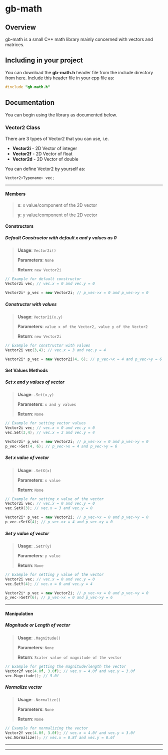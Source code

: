 # gb-math

## Overview
gb-math is a small C++ math library mainly concerned with vectors and matrices.

## Including in your project
You can download the **gb-math.h** header file from the include directory from [here](https://github.com/bhattigurjot/gb-math). Include this header file in your cpp file as:
```cpp
#include "gb-math.h"
```

## Documentation
You can begin using the library as documented below.
### Vector2 Class
There are 3 types of Vector2 that you can use, i.e. 
* **Vector2i** - 2D Vector of integer
* **Vector2f** - 2D Vector of float 
* **Vector2d** - 2D Vector of double 

You can define Vector2 by yourself as:
```cpp
Vector2<Typename> vec;
```
---
#### Members
> **x**: x value/component of the 2D vector
> 
> **y**: y value/component of the 2D vector

#### __Constructors__
##### Default Constructor with default x and y values as 0
> **Usage**: `Vector2i()`
>
> **Parameters**: `None`
> 
> **Return**: `new Vector2i`

```cpp
// Example for default constructor
Vector2i vec; // vec.x = 0 and vec.y = 0

Vector2i* p_vec = new Vector2i; // p_vec->x = 0 and p_vec->y = 0
```

##### Constructor with values
> **Usage**: `Vector2i(x,y)`
>
> **Parameters**: `value x of the Vector2, value y of the Vector2`
> 
> **Return**: `new Vector2i`

```cpp
// Example for constructor with values
Vector2i vec(3,4); // vec.x = 3 and vec.y = 4

Vector2i* p_vec = new Vector2i(4, 6); // p_vec->x = 4 and p_vec->y = 6
```
#### __Set Values Methods__
##### Set x and y values of vector
> **Usage**: `.Set(x,y)`
>
> **Parameters**: `x and y values`
> 
> **Return**: `None`

```cpp
// Example for setting vector values
Vector2i vec; // vec.x = 0 and vec.y = 0
vec.Set(3,4); // vec.x = 3 and vec.y = 4

Vector2i* p_vec = new Vector2i; // p_vec->x = 0 and p_vec->y = 0
p_vec->Set(4, 6); // p_vec->x = 4 and p_vec->y = 6
```

##### Set x value of vector
> **Usage**: `.SetX(x)`
>
> **Parameters**: `x value`
> 
> **Return**: `None`

```cpp
// Example for setting x value of the vector
Vector2i vec; // vec.x = 0 and vec.y = 0
vec.SetX(3); // vec.x = 3 and vec.y = 0

Vector2i* p_vec = new Vector2i; // p_vec->x = 0 and p_vec->y = 0
p_vec->SetX(4); // p_vec->x = 4 and p_vec->y = 0
```

##### Set y value of vector
> **Usage**: `.SetY(y)`
>
> **Parameters**: `y value`
> 
> **Return**: `None`

```cpp
// Example for setting y value of the vector
Vector2i vec; // vec.x = 0 and vec.y = 0
vec.SetY(4); // vec.x = 0 and vec.y = 4

Vector2i* p_vec = new Vector2i; // p_vec->x = 0 and p_vec->y = 0
p_vec->SetY(6); // p_vec->x = 0 and p_vec->y = 6
```
---
#### __Manipulation__
##### Magnitude or Length of vector
> **Usage**: `.Magnitude()`
>
> **Parameters**: `None`
> 
> **Return**: `Scaler value of magnitude of the vector`

```cpp
// Example for getting the magnitude/length the vector
Vector2f vec(4.0f, 3.0f); // vec.x = 4.0f and vec.y = 3.0f
vec.Magnitude(); // 5.0f
```

##### Normalize vector
> **Usage**: `.Normalize()`
>
> **Parameters**: `None`
> 
> **Return**: `None`

```cpp
// Example for normalizing the vector
Vector2f vec(4.0f, 3.0f); // vec.x = 4.0f and vec.y = 3.0f
vec.Normalize(); // vec.x = 0.8f and vec.y = 0.6f
```
---
---
